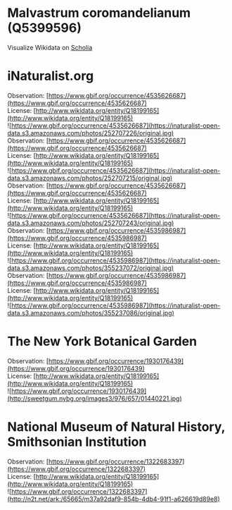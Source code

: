 
Malvastrum coromandelianum (Q5399596)
=====================================
  
Visualize Wikidata on [Scholia](https://scholia.toolforge.org/taxon/Q5399596)
# iNaturalist.org
  
Observation: [https://www.gbif.org/occurrence/4535626687](https://www.gbif.org/occurrence/4535626687)  
License: [http://www.wikidata.org/entity/Q18199165](http://www.wikidata.org/entity/Q18199165)  
![https://www.gbif.org/occurrence/4535626687](https://inaturalist-open-data.s3.amazonaws.com/photos/252707226/original.jpg)  
Observation: [https://www.gbif.org/occurrence/4535626687](https://www.gbif.org/occurrence/4535626687)  
License: [http://www.wikidata.org/entity/Q18199165](http://www.wikidata.org/entity/Q18199165)  
![https://www.gbif.org/occurrence/4535626687](https://inaturalist-open-data.s3.amazonaws.com/photos/252707215/original.jpg)  
Observation: [https://www.gbif.org/occurrence/4535626687](https://www.gbif.org/occurrence/4535626687)  
License: [http://www.wikidata.org/entity/Q18199165](http://www.wikidata.org/entity/Q18199165)  
![https://www.gbif.org/occurrence/4535626687](https://inaturalist-open-data.s3.amazonaws.com/photos/252707243/original.jpg)  
Observation: [https://www.gbif.org/occurrence/4535986987](https://www.gbif.org/occurrence/4535986987)  
License: [http://www.wikidata.org/entity/Q18199165](http://www.wikidata.org/entity/Q18199165)  
![https://www.gbif.org/occurrence/4535986987](https://inaturalist-open-data.s3.amazonaws.com/photos/355237072/original.jpg)  
Observation: [https://www.gbif.org/occurrence/4535986987](https://www.gbif.org/occurrence/4535986987)  
License: [http://www.wikidata.org/entity/Q18199165](http://www.wikidata.org/entity/Q18199165)  
![https://www.gbif.org/occurrence/4535986987](https://inaturalist-open-data.s3.amazonaws.com/photos/355237086/original.jpg)
# The New York Botanical Garden
  
Observation: [https://www.gbif.org/occurrence/1930176439](https://www.gbif.org/occurrence/1930176439)  
License: [http://www.wikidata.org/entity/Q18199165](http://www.wikidata.org/entity/Q18199165)  
![https://www.gbif.org/occurrence/1930176439](http://sweetgum.nybg.org/images3/976/657/01440221.jpg)
# National Museum of Natural History, Smithsonian Institution
  
Observation: [https://www.gbif.org/occurrence/1322683397](https://www.gbif.org/occurrence/1322683397)  
License: [http://www.wikidata.org/entity/Q18199165](http://www.wikidata.org/entity/Q18199165)  
![https://www.gbif.org/occurrence/1322683397](http://n2t.net/ark:/65665/m37a92daf9-854b-4db4-91f1-a626619d89e8)